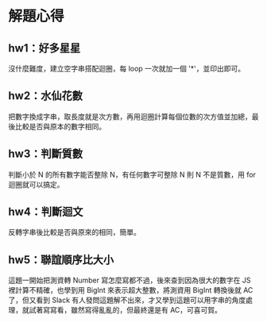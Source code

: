 # 解題心得

## hw1：好多星星

沒什麼難度，建立空字串搭配迴圈，每 loop 一次就加一個 '*'，並印出即可。

## hw2：水仙花數

把數字換成字串，取長度就是次方數，再用迴圈計算每個位數的次方值並加總，最後比較是否與原本的數字相同。

## hw3：判斷質數

判斷小於 N 的所有數字能否整除 N，有任何數字可整除 N 則 N 不是質數，用 for 迴圈就可以搞定。

## hw4：判斷迴文

反轉字串後比較是否與原來的相同，簡單。

## hw5：聯誼順序比大小

這題一開始把測資轉 Number 寫怎麼寫都不過，後來查到因為很大的數字在 JS 裡計算不精確，也學到用 BigInt 來表示超大整數，將測資用 BigInt 轉換後就 AC 了，但又看到 Slack 有人發問這題解不出來，才又學到這題可以用字串的角度處理，就試著寫寫看，雖然寫得亂亂的，但最終還是有 AC，可喜可賀。
